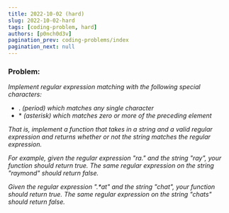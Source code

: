 ```yaml
---
title: 2022-10-02 (hard)
slug: 2022-10-02-hard
tags: [coding-problem, hard]
authors: [p0nch0d3v]
pagination_prev: coding-problems/index
pagination_next: null
---
```

### Problem:
*Implement regular expression matching with the following special characters:*

- . *(period) which matches any single character*
- \* *(asterisk) which matches zero or more of the preceding element*

*That is, implement a function that takes in a string and a valid regular expression and returns whether or not the string matches the regular expression.*

*For example, given the regular expression "ra." and the string "ray", your function should return true. The same regular expression on the string "raymond" should return false.*

*Given the regular expression ".\*at" and the string "chat", your function should return true. The same regular expression on the string "chats" should return false.*
